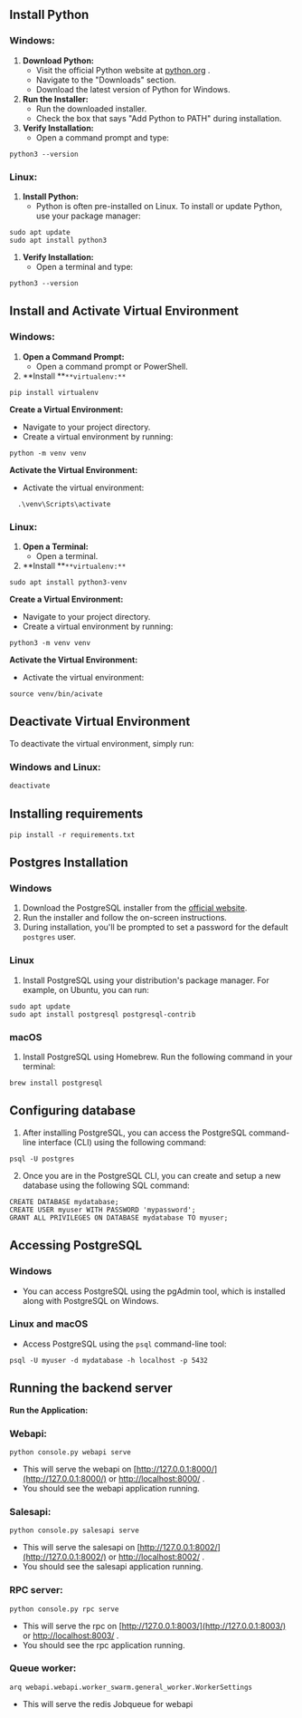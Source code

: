 ## Install Python
### Windows:
1. **Download Python:**
    - Visit the official Python website at [﻿python.org](https://www.python.org/) .
    - Navigate to the "Downloads" section.
    - Download the latest version of Python for Windows.
2. **Run the Installer:**
    - Run the downloaded installer.
    - Check the box that says "Add Python to PATH" during installation.
3. **Verify Installation:**
    - Open a command prompt and type: 
```
python3 --version
```
### Linux:
1. **Install Python:**
    - Python is often pre-installed on Linux. To install or update Python, use your package manager:
```
sudo apt update
sudo apt install python3
```
1. **Verify Installation:**
    - Open a terminal and type:
```
python3 --version
```
## Install and Activate Virtual Environment
### Windows:
1. **Open a Command Prompt:**
    - Open a command prompt or PowerShell.
2. **Install **`**virtualenv:**` 
```
pip install virtualenv
```
**Create a Virtual Environment:**

- Navigate to your project directory.
- Create a virtual environment by running:
```
python -m venv venv
```
**Activate the Virtual Environment:**

- Activate the virtual environment:
```
  .\venv\Scripts\activate
```
### Linux:
1. **Open a Terminal:**
    - Open a terminal.
2. **Install **`**virtualenv:**` 
```
sudo apt install python3-venv
```
**Create a Virtual Environment:**

- Navigate to your project directory.
- Create a virtual environment by running:
```
python3 -m venv venv
```
**Activate the Virtual Environment:**

- Activate the virtual environment:
```
source venv/bin/acivate
```
## Deactivate Virtual Environment
To deactivate the virtual environment, simply run:

### Windows and Linux:
```bash
deactivate
```
## Installing requirements
```
pip install -r requirements.txt
```



## Postgres Installation

### Windows

1. Download the PostgreSQL installer from the [official website](https://www.postgresql.org/download/windows/).
2. Run the installer and follow the on-screen instructions.
3. During installation, you'll be prompted to set a password for the default `postgres` user.

### Linux

1. Install PostgreSQL using your distribution's package manager. For example, on Ubuntu, you can run:
```
sudo apt update
sudo apt install postgresql postgresql-contrib
```

### macOS

1. Install PostgreSQL using Homebrew. Run the following command in your terminal:
```
brew install postgresql
```

## Configuring database
1. After installing PostgreSQL, you can access the PostgreSQL command-line interface (CLI) using the following command:
```
psql -U postgres
```

2. Once you are in the PostgreSQL CLI, you can create and setup a  new database using the following SQL command:
```
CREATE DATABASE mydatabase;
CREATE USER myuser WITH PASSWORD 'mypassword';
GRANT ALL PRIVILEGES ON DATABASE mydatabase TO myuser;
```

## Accessing PostgreSQL

### Windows

- You can access PostgreSQL using the pgAdmin tool, which is installed along with PostgreSQL on Windows.

### Linux and macOS

- Access PostgreSQL using the `psql` command-line tool:
```
psql -U myuser -d mydatabase -h localhost -p 5432
```


## Running the backend server
**Run the Application:**
### Webapi:

```
python console.py webapi serve
```
- This will serve the webapi on  [﻿http://127.0.0.1:8000/](http://127.0.0.1:8000/) or [﻿http://localhost:8000/](http://localhost:8000/) .
- You should see the webapi application running.


### Salesapi:

```
python console.py salesapi serve
```
- This will serve the salesapi on  [﻿http://127.0.0.1:8002/](http://127.0.0.1:8002/) or [﻿http://localhost:8002/](http://localhost:8002/) .
- You should see the salesapi application running.


### RPC server:

```
python console.py rpc serve
```
- This will serve the rpc on  [﻿http://127.0.0.1:8003/](http://127.0.0.1:8003/) or [﻿http://localhost:8003/](http://localhost:8003/) .
- You should see the rpc application running.


### Queue worker:

```
arq webapi.webapi.worker_swarm.general_worker.WorkerSettings
```
- This will serve the redis Jobqueue for webapi